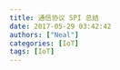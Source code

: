 ```yaml
---
title: 通信协议 SPI 总结
date: 2017-05-29 03:42:42
authors: ["Neal"]
categories: [IoT]
tags: [IoT]
---
```


<!--more-->

